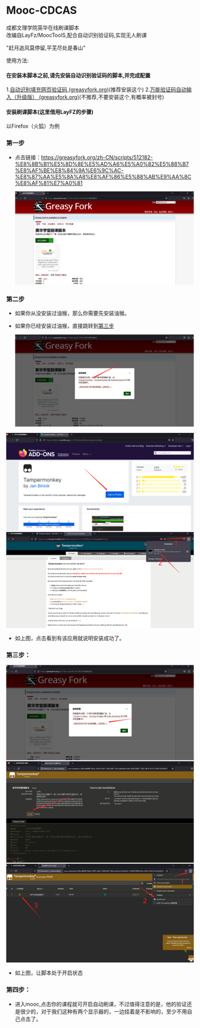 # Mooc-CDCAS
成都文理学院英华在线刷课脚本<br>
改编自LayFz/MoocToolS,配合自动识别验证码,实现无人刷课<br>

"赶月追风莫停留,平芜尽处是春山"<br>

使用方法:
#### 在安装本脚本之前,请先安装自动识别验证码的脚本,并完成配置

1.[自动识别填充网页验证码 (greasyfork.org)](https://greasyfork.org/zh-CN/scripts/459260-自动识别填充网页验证码)(推荐安装这个)
2.[万能验证码自动输入（升级版） (greasyfork.org)](https://greasyfork.org/zh-CN/scripts/418942-万能验证码自动输入-升级版)(不推荐,不要安装这个,有概率被封号)

#### 安装刷课脚本(这里借用LayFZ的步骤)

以Firefox（火狐）为例

### 第一步

* 点击链接：https://greasyfork.org/zh-CN/scripts/512182-%E8%8B%B1%E5%8D%8E%E5%AD%A6%E5%A0%82%E5%88%B7%E8%AF%BE%E8%84%9A%E6%9C%AC-%E8%87%AA%E5%8A%A8%E8%AF%86%E5%88%AB%E9%AA%8C%E8%AF%81%E7%A0%81

  <img src="img/14.png" alt="" style="zoom:60%;" />

### 第二步

* 如果你从没安装过油猴，那么你需要先安装油猴。

* 如果你已经安装过油猴，直接跳转到[第三步](#step_3)

  <img src="img/17.png" alt="" style="zoom:60%;" />

<img src="img/18.png" alt="" style="zoom:60%;" />

<img src="img/19.png" alt="" style="zoom:60%;" />

* 如上图，点击看到有该应用就说明安装成功了。

### <span id="step_3">第三步：</span>

<img src="img/20.png" alt="" style="zoom:60%;" />

<img src="img/21.png" alt="" style="zoom:60%;" />

<img src="img/22.png" alt="" style="zoom:60%;" />

* 如上图，让脚本处于开启状态

### 第四步：

* 进入mooc,点击你的课程就可开启自动刷课，不过值得注意的是，他的验证还是很少的，对于我们这种有两个显示器的，一边挂着是不影响的，至少不用自己点击了。
